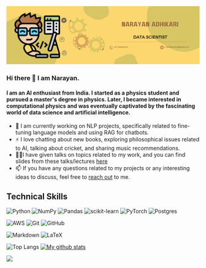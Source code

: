 
![Alt text](https://raw.githubusercontent.com/adhikarinarayan/adhikarinarayan/main/Yellow%20and%20Green%20Illustration%20Personal%20LinkedIn%20Banner.png 'title')

### Hi there 👋 I am Narayan. 
#### I am an AI enthusiast from India. I started as a physics student and pursued a master's degree in physics. Later, I became interested in computational physics and was eventually captivated by the fascinating world of data science and artificial intelligence.

- 🔭 I am currently working on NLP projects, specifically related to fine-tuning language models and using RAG for chatbots.
- ⚡  I love chatting about new books, exploring philosophical issues related to AI, talking about cricket, and sharing music recommendations.
- 👨‍🏫I have given talks on topics related to my work, and you can find slides from these talks/lectures [here](https://github.com/adhikarinarayan/talks)
- 📫 If you have any questions related to my projects or any interesting ideas to discuss, feel free to [reach out](mailto:n.adhikari2010@gmail.com) to me.


## Technical Skills

![Python](https://img.shields.io/badge/python-3670A0?style=for-the-badge&logo=python&logoColor=ffdd54)
![NumPy](https://img.shields.io/badge/numpy-%23013243.svg?style=for-the-badge&logo=numpy&logoColor=white)
![Pandas](https://img.shields.io/badge/pandas-%23150458.svg?style=for-the-badge&logo=pandas&logoColor=white)
![scikit-learn](https://img.shields.io/badge/scikit--learn-%23F7931E.svg?style=for-the-badge&logo=scikit-learn&logoColor=white)
![PyTorch](https://img.shields.io/badge/PyTorch-%23EE4C2C.svg?style=for-the-badge&logo=PyTorch&logoColor=white)
![Postgres](https://img.shields.io/badge/postgres-%23316192.svg?style=for-the-badge&logo=postgresql&logoColor=white)

![AWS](https://img.shields.io/badge/AWS-%23FF9900.svg?style=for-the-badge&logo=amazon-aws&logoColor=white)
![Git](https://img.shields.io/badge/git-%23F05033.svg?style=for-the-badge&logo=git&logoColor=white)
![GitHub](https://img.shields.io/badge/github-%23121011.svg?style=for-the-badge&logo=github&logoColor=white)


![Markdown](https://img.shields.io/badge/markdown-%23000000.svg?style=for-the-badge&logo=markdown&logoColor=white)
![LaTeX](https://img.shields.io/badge/latex-%23008080.svg?style=for-the-badge&logo=latex&logoColor=white)

![Top Langs](https://github-readme-stats.vercel.app/api/top-langs/?username=adhikarinarayan&langs_count=5&show_icons=true&theme=dracula)
[![My github stats](https://github-readme-stats.vercel.app/api?username=adhikarinarayan&show_icons=true&theme=radical)](https://github.com/adhikarinarayan)


![](https://komarev.com/ghpvc/?username=adhikarinarayan&color=green)

<!--
**adhikarinarayan/adhikarinarayan** is a ✨ _special_ ✨ repository because its `README.md` (this file) appears on your GitHub profile.

Here are some ideas to get you started:

- 🔭 I’m currently working on ...
- 🌱 I’m currently learning ...
- 👯 I’m looking to collaborate on ...
- 🤔 I’m looking for help with ...
- 💬 Ask me about ...
- 📫 How to reach me: ...
- 😄 Pronouns: ...
- ⚡ Fun fact: ...
-->
